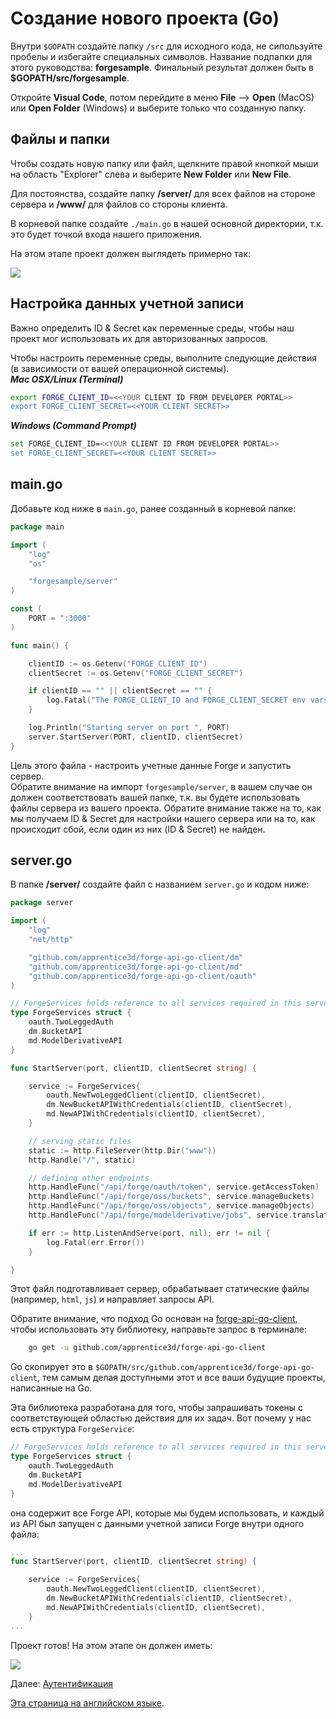 # Создание нового проекта (Go)

Внутри `$GOPATH` создайте папку `/src` для исходного кода, не сипользуйте пробелы и избегайте специальных символов. Название подпапки для этого руководства: **forgesample**. Финальный результат должен быть в **$GOPATH/src/forgesample**.

Откройте **Visual Code**, потом перейдите в меню **File** --> **Open** (MacOS) или **Open Folder** (Windows) и выберите только что созданную папку.

## Файлы и папки

Чтобы создать новую папку или файл, щелкните правой кнопкой мыши на область "Explorer" слева и выберите **New Folder** или **New File**.

Для постоянства, создайте папку **/server/** для всех файлов на стороне сервера и **/www/** для файлов со стороны клиента. 

В корневой папке создайте `./main.go` в нашей основной директории, т.к. это будет точкой входа нашего приложения. 
	
На этом этапе проект должен выглядеть примерно так:

![](_media/go/vs_code_explorer.png) 


## Настройка данных учетной записи

Важно определить ID & Secret как переменные среды, чтобы наш проект мог использовать их для авторизованных запросов. 

Чтобы настроить переменные среды, выполните следующие действия (в зависимости от вашей операционной системы).    
***Mac OSX/Linux (Terminal)***

```bash
export FORGE_CLIENT_ID=<<YOUR CLIENT ID FROM DEVELOPER PORTAL>>
export FORGE_CLIENT_SECRET=<<YOUR CLIENT SECRET>>
```    

***Windows (Command Prompt)***

```bash
set FORGE_CLIENT_ID=<<YOUR CLIENT ID FROM DEVELOPER PORTAL>>
set FORGE_CLIENT_SECRET=<<YOUR CLIENT SECRET>>
```

## main.go

Добавьте код ниже в `main.go`, ранее созданный в корневой папке:

```go
package main

import (
	"log"
	"os"

	"forgesample/server"
)

const (
	PORT = ":3000"
)

func main() {

	clientID := os.Getenv("FORGE_CLIENT_ID")
	clientSecret := os.Getenv("FORGE_CLIENT_SECRET")

	if clientID == "" || clientSecret == "" {
		log.Fatal("The FORGE_CLIENT_ID and FORGE_CLIENT_SECRET env vars are not set. \nExiting ...")
	}

	log.Println("Starting server on port ", PORT)
	server.StartServer(PORT, clientID, clientSecret)
}
```
Цель этого файла - настроить учетные данные Forge и запустить сервер.   
Обратите внимание на импорт `forgesample/server`, в вашем случае он должен соответствовать вашей папке, т.к. вы будете использовать файлы сервера из вашего проекта.
Обратите внимание также на то, как мы получаем ID & Secret для настройки нашего сервера или на то, как происходит сбой, если один из них (ID & Secret) не найден.

## server.go

В папке **/server/** создайте файл с названием `server.go` и кодом ниже:

```go
package server

import (
	"log"
	"net/http"

	"github.com/apprentice3d/forge-api-go-client/dm"
	"github.com/apprentice3d/forge-api-go-client/md"
	"github.com/apprentice3d/forge-api-go-client/oauth"
)

// ForgeServices holds reference to all services required in this server
type ForgeServices struct {
	oauth.TwoLeggedAuth
	dm.BucketAPI
	md.ModelDerivativeAPI
}

func StartServer(port, clientID, clientSecret string) {

	service := ForgeServices{
		oauth.NewTwoLeggedClient(clientID, clientSecret),
		dm.NewBucketAPIWithCredentials(clientID, clientSecret),
		md.NewAPIWithCredentials(clientID, clientSecret),
	}

	// serving static files
	static := http.FileServer(http.Dir("www"))
	http.Handle("/", static)

	// defining other endpoints
	http.HandleFunc("/api/forge/oauth/token", service.getAccessToken)
	http.HandleFunc("/api/forge/oss/buckets", service.manageBuckets)
	http.HandleFunc("/api/forge/oss/objects", service.manageObjects)
	http.HandleFunc("/api/forge/modelderivative/jobs", service.translateObject)

	if err := http.ListenAndServe(port, nil); err != nil {
		log.Fatal(err.Error())
	}

}
```
Этот файл подготавливает сервер, обрабатывает статические файлы (например, `html`, `js`) и направляет запросы API.

Обратите внимание, что подход Go основан на [forge-api-go-client](https://github.com/apprentice3d/forge-api-go-client), чтобы использовать эту библиотеку, направьте запрос в терминале:

```bash
	go get -u github.com/apprentice3d/forge-api-go-client
```

Go скопирует это в `$GOPATH/src/github.com/apprentice3d/forge-api-go-client`, тем самым делая доступными этот и все ваши будущие проекты, написанные на Go.

Эта библиотека разработана для того, чтобы запрашивать токены с соответствующей областью действия для их задач.
Вот почему у нас есть структура `ForgeService`:

```go
// ForgeServices holds reference to all services required in this server
type ForgeServices struct {
	oauth.TwoLeggedAuth
	dm.BucketAPI
	md.ModelDerivativeAPI
}

```
она содержит все Forge API, которые мы будем использовать, и каждый из API был запущен с данными учетной записи Forge внутри одного файла: 

```go
...
func StartServer(port, clientID, clientSecret string) {

	service := ForgeServices{
		oauth.NewTwoLeggedClient(clientID, clientSecret),
		dm.NewBucketAPIWithCredentials(clientID, clientSecret),
		md.NewAPIWithCredentials(clientID, clientSecret),
	}
...
```



Проект готов! На этом этапе он должен иметь:

![](_media/go/vs_code_project.png) 


Далее: [Аутентификация](oauth/2legged/)

[Эта страница на английском языке](https://learnforge.autodesk.io/#/environment/setup/go).
